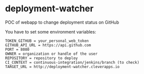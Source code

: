 # deployment-watcher
POC of webapp to change deployment status on GitHub

You have to set some environment variables:

```
TOKEN_GITHUB = your_personal_web_token
GITHUB_API_URL = https://api.github.com
PORT = 8080
OWNER = organization or handle of the user
REPOSITORY = repository to deploy
CI_CONTEXT = continuous-integration/jenkins/branch (to check)
TARGET_URL = http://deployment-watcher.cleverapps.io
```
